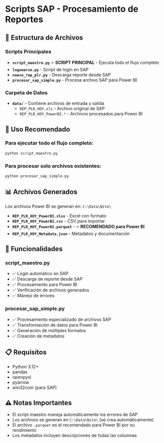 # Scripts SAP - Procesamiento de Reportes

## 📁 Estructura de Archivos

### Scripts Principales
- **`script_maestro.py`** ⭐ **SCRIPT PRINCIPAL** - Ejecuta todo el flujo completo
- **`loguearse.py`** - Script de login en SAP
- **`nuevo_rep_plr.py`** - Descarga reporte desde SAP
- **`procesar_sap_simple.py`** - Procesa archivo SAP para Power BI

### Carpeta de Datos
- **`data/`** - Contiene archivos de entrada y salida
  - `REP_PLR_HOY.xls` - Archivo original de SAP
  - `REP_PLR_HOY_PowerBI.*` - Archivos procesados para Power BI

## 🚀 Uso Recomendado

### Para ejecutar todo el flujo completo:
```bash
python script_maestro.py
```

### Para procesar solo archivos existentes:
```bash
python procesar_sap_simple.py
```

## 📊 Archivos Generados

Los archivos Power BI se generan en: `C:\Data\Nite\`

- **`REP_PLR_HOY_PowerBI.xlsx`** - Excel con formato
- **`REP_PLR_HOY_PowerBI.csv`** - CSV para importar
- **`REP_PLR_HOY_PowerBI.parquet`** - ⭐ **RECOMENDADO para Power BI**
- **`REP_PLR_HOY_Metadata.json`** - Metadatos y documentación

## 🔧 Funcionalidades

### script_maestro.py
- ✅ Login automático en SAP
- ✅ Descarga de reporte desde SAP
- ✅ Procesamiento para Power BI
- ✅ Verificación de archivos generados
- ✅ Manejo de errores

### procesar_sap_simple.py
- ✅ Procesamiento especializado de archivos SAP
- ✅ Transformación de datos para Power BI
- ✅ Generación de múltiples formatos
- ✅ Creación de metadatos

## 📋 Requisitos

- Python 3.12+
- pandas
- openpyxl
- pyarrow
- win32com (para SAP)

## ⚠️ Notas Importantes

- El script maestro maneja automáticamente los errores de SAP
- Los archivos se generan en `C:\Data\Nite\` (se crea automáticamente)
- El archivo `.parquet` es el recomendado para Power BI por su rendimiento
- Los metadatos incluyen descripciones de todas las columnas
